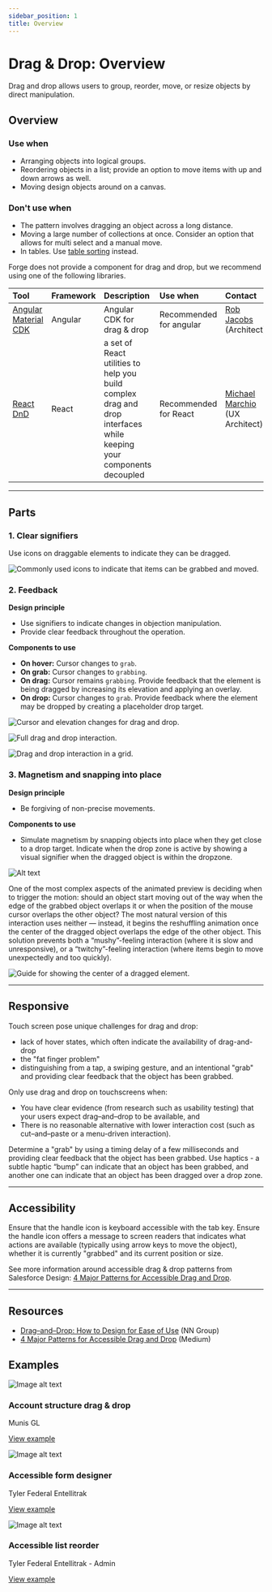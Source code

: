 ```yaml
---
sidebar_position: 1
title: Overview
---
```


# Drag & Drop: Overview

Drag and drop allows users to group, reorder, move, or resize objects by direct manipulation. 

## Overview 

### Use when

- Arranging objects into logical groups. 
- Reordering objects in a list; provide an option to move items with up and down arrows as well.
- Moving design objects around on a canvas. 


### Don't use when

- The pattern involves dragging an object across a long distance.
- Moving a large number of collections at once. Consider an option that allows for multi select and a manual move.
- In tables. Use [table sorting](/components/table-data/table#column-sort) instead.

Forge does not provide a component for drag and drop, but we recommend using one of the following libraries.

| Tool              | Framework  | Description       | Use when          | Contact
| :-----------------| :--------- |:----------------- | :---------------- | :---------------
| <a target="_blank" rel="noopener noreferrer" href="https://material.angular.io/cdk/drag-drop/overview">Angular Material CDK</a>  | Angular | Angular CDK for drag & drop   |  Recommended for angular | <a href="mailto:robert.jacobs@tylertech.com">Rob Jacobs</a> (Architect)
| <a target="_blank" rel="noopener noreferrer" href="https://react-dnd.github.io/react-dnd/about">React DnD</a> | React | a set of React utilities to help you build complex drag and drop interfaces while keeping your components decoupled  | Recommended for React | <a href="mailto:michael.matuszak@tylertech.com">Michael Marchio</a> (UX Architect)

---

## Parts 

### 1. Clear signifiers

Use icons on draggable elements to indicate they can be dragged.  

<ImageBlock padded={false} caption="1. Use 'drag_indicator' to indicate elements that may be dragged in three dimensions (across columns, for example). <br> 2. Use 'drag_handle' to indicate that elements may be dragged in two dimensions (up and down within a list, for example).">

![Commonly used icons to indicate that items can be grabbed and moved.](./images/drag-icons.png)

</ImageBlock>

### 2. Feedback 

**Design principle**

- Use signifiers to indicate changes in objection manipulation.
- Provide clear feedback throughout the operation. 

**Components to use**

- **On hover:** Cursor changes to `grab`.
- **On grab:** Cursor changes to `grabbing`. 
- **On drag:** Cursor remains `grabbing`. Provide feedback that the element is being dragged by increasing its elevation and applying an overlay.
- **On drop:** Cursor changes to `grab`. Provide feedback where the element may be dropped by creating a placeholder drop target. 

<ImageBlock padded={false} caption="Use cursor changes to indicate changes in object manipulation.">

![Cursor and elevation changes for drag and drop.](./images/drag-1.png)

</ImageBlock>

<ImageBlock max-width="350px" caption="Dragged states occur after a pressed state and appear and disappear using a fade animation. The cursor changes to `grab` on hover, to `grabbed` once the object is grabbed and moved, and back to `grab` once the object has been dropped. Source: Material.io">

![Full drag and drop interaction.](./images/drag-video-1.gif)

</ImageBlock>

<ImageBlock max-width="350px" caption="The user’s touch should directly control the movement of the dragged element. Source: Material.io">

![Drag and drop interaction in a grid.](./images/drag-video-2.gif)

</ImageBlock>


### 3. Magnetism and snapping into place 

**Design principle**

- Be forgiving of non-precise movements.

**Components to use**

-  Simulate magnetism by snapping objects into place when they get close to a drop target. Indicate when the drop zone is active by showing a visual signifier when the dragged object is within the dropzone.  

<ImageBlock max-width="500px" caption="The drop zone is indicated as active with a solid border and an indigo fill.">

![Alt text](./images/drop-target.gif)

</ImageBlock>

One of the most complex aspects of the animated preview is deciding when to trigger the motion: should an object start moving out of the way when the edge of the grabbed object overlaps it or when the position of the mouse cursor overlaps the other object? The most natural version of this interaction uses neither — instead, it begins the reshuffling animation once the center of the dragged object overlaps the edge of the other object. This solution prevents both a “mushy”-feeling interaction (where it is slow and unresponsive), or a “twitchy”-feeling interaction (where items begin to move unexpectedly and too quickly).

<ImageBlock max-width="450px" caption="Triggering items to reshuffle when the center of the dragged object reaches the edge of the underlying object will make the interface feel natural and responsive. Source: NN Group">

![Guide for showing the center of a dragged element.](./images/drag-drop-center.png)

</ImageBlock>

---

## Responsive

Touch screen pose unique challenges for drag and drop:

- lack of hover states, which often indicate the availability of drag-and-drop
- the "fat finger problem"
- distinguishing from a tap, a swiping gesture, and an intentional "grab" and providing clear feedback that the object has been grabbed. 

Only use drag and drop on touchscreens when:

- You have clear evidence (from research such as usability testing) that your users expect drag–and–drop to be available, and
- There is no reasonable alternative with lower interaction cost (such as cut–and–paste or a menu-driven interaction).

<DoDontGrid>
  <DoDontTextSection>
    <DoDontText type="do">Determine a "grab" by using a timing delay of a few milliseconds and providing clear feedback that the object has been grabbed.</DoDontText>
    <DoDontText type="do">Use haptics - a subtle haptic “bump” can indicate that an object has been grabbed, and another one can indicate that an object has been dragged over a drop zone. </DoDontText>
  </DoDontTextSection>
</DoDontGrid>

---

## Accessibility 

<DoDontGrid>
  <DoDontTextSection>
    <DoDontText type="do">Ensure that the handle icon is keyboard accessible with the tab key.</DoDontText>
    <DoDontText type="do">Ensure the handle icon offers a message to screen readers that indicates what actions are available (typically using arrow keys to move the object), whether it is currently "grabbed" and its current position or size.</DoDontText>
  </DoDontTextSection>
</DoDontGrid>

See more information around accessible drag & drop patterns from Salesforce Design: <a href="https://medium.com/salesforce-ux/4-major-patterns-for-accessible-drag-and-drop-1d43f64ebf09" target="_blank" rel="noopener noreferrer">4 Major Patterns for Accessible Drag and Drop</a>.

---

## Resources 

- <a href="https://www.nngroup.com/articles/drag-drop/">Drag–and–Drop: How to Design for Ease of Use</a> (NN Group)
- <a href="https://medium.com/salesforce-ux/4-major-patterns-for-accessible-drag-and-drop-1d43f64ebf09" target="_blank" rel="noopener noreferrer">4 Major Patterns for Accessible Drag and Drop</a> (Medium)

## Examples 

<Columns columns="three" type="equal">

<div>

![Image alt text](./images/gl-drag-drop.png)

### Account structure drag & drop

Munis GL 

[View example](/patterns/other/drag-and-drop/gallery/munis-gl)

</div>

<div>

![Image alt text](./images/etk-preview.png)

### Accessible form designer

Tyler Federal Entellitrak

[View example](/patterns/other/drag-and-drop/gallery/etk)

</div>

<div>

![Image alt text](./images/etk-2-preview.png)

### Accessible list reorder

Tyler Federal Entellitrak - Admin

[View example](/patterns/other/drag-and-drop/gallery/etk-2)

</div>

</Columns>

